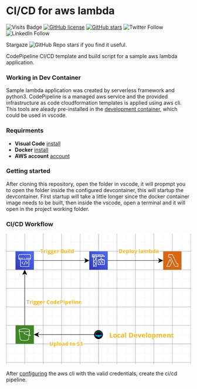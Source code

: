 # CI/CD for aws lambda

![Visits Badge](https://badges.pufler.dev/visits/simorgh1/cd-lambda)
[![GitHub license](https://img.shields.io/github/license/simorgh1/cd-lambda)](https://github.com/simorgh1/cd-lambda/blob/master/LICENSE)
[![GitHub stars](https://img.shields.io/github/stars/simorgh1/cd-lambda)](https://github.com/simorgh1/cd-lambda/stargazers)
![Twitter Follow](https://img.shields.io/twitter/follow/bahrammaravandi?style=social)
![LinkedIn Follow](https://shields.io/badge/style-bahram.maravandi-black?logo=linkedin&label=LinkedIn&link=https://www.linkedin.com/in/bahram.maravandi)

Stargaze ![GitHub Repo stars](https://img.shields.io/github/stars/simorgh1/cd-lambda?style=social) if you find it useful.

CodePipeline CI/CD template and build script for a sample aws lambda application.

### Working in Dev Container

Sample lambda application was created by serverless framework and python3. CodePipeline is a managed aws service and the provided infrastructure as code cloudformation templates is applied using aws cli.
This tools are aleady pre-installed in the [development container](https://microsoft.github.io/code-with-engineering-playbook/developer-experience/devcontainers/), which could be used in vscode.

### Requirments

- **Visual Code** [install](https://code.visualstudio.com/Download)
- **Docker** [install](https://docs.docker.com/engine/install/)
- **AWS account** [account](https://aws.amazon.com)

### Getting started

After cloning this repository, open the folder in vscode, it will propmpt you to open the folder inside the configured devcontainer, this will startup the devcontainer. First startup will take a little longer since the docker container image needs to be built, then inside the vscode, open a terminal and it will open in the project working folder.

### CI/CD Workflow

![Workflow](ci-cd-lambda.png)

After [configuring](https://docs.aws.amazon.com/cli/latest/userguide/cli-configure-quickstart.html) the aws cli with the valid credentials, create the ci/cd pipeline.
